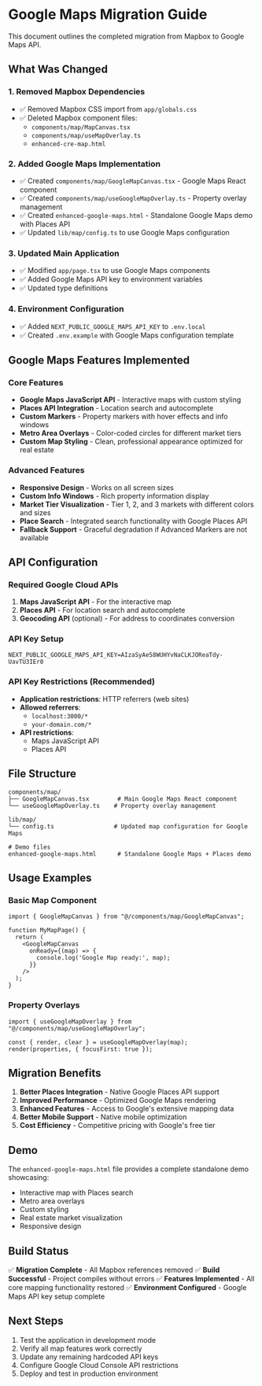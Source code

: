 # Google Maps Migration Guide

This document outlines the completed migration from Mapbox to Google Maps API.

## What Was Changed

### 1. Removed Mapbox Dependencies
- ✅ Removed Mapbox CSS import from `app/globals.css`
- ✅ Deleted Mapbox component files:
  - `components/map/MapCanvas.tsx`
  - `components/map/useMapOverlay.ts`
  - `enhanced-cre-map.html`

### 2. Added Google Maps Implementation
- ✅ Created `components/map/GoogleMapCanvas.tsx` - Google Maps React component
- ✅ Created `components/map/useGoogleMapOverlay.ts` - Property overlay management
- ✅ Created `enhanced-google-maps.html` - Standalone Google Maps demo with Places API
- ✅ Updated `lib/map/config.ts` to use Google Maps configuration

### 3. Updated Main Application
- ✅ Modified `app/page.tsx` to use Google Maps components
- ✅ Added Google Maps API key to environment variables
- ✅ Updated type definitions

### 4. Environment Configuration
- ✅ Added `NEXT_PUBLIC_GOOGLE_MAPS_API_KEY` to `.env.local`
- ✅ Created `.env.example` with Google Maps configuration template

## Google Maps Features Implemented

### Core Features
- **Google Maps JavaScript API** - Interactive maps with custom styling
- **Places API Integration** - Location search and autocomplete
- **Custom Markers** - Property markers with hover effects and info windows
- **Metro Area Overlays** - Color-coded circles for different market tiers
- **Custom Map Styling** - Clean, professional appearance optimized for real estate

### Advanced Features
- **Responsive Design** - Works on all screen sizes
- **Custom Info Windows** - Rich property information display
- **Market Tier Visualization** - Tier 1, 2, and 3 markets with different colors and sizes
- **Place Search** - Integrated search functionality with Google Places API
- **Fallback Support** - Graceful degradation if Advanced Markers are not available

## API Configuration

### Required Google Cloud APIs
1. **Maps JavaScript API** - For the interactive map
2. **Places API** - For location search and autocomplete
3. **Geocoding API** (optional) - For address to coordinates conversion

### API Key Setup
```env
NEXT_PUBLIC_GOOGLE_MAPS_API_KEY=AIzaSyAe58WUHYvNaCLKJOReaTdy-UavTU3IEr0
```

### API Key Restrictions (Recommended)
- **Application restrictions**: HTTP referrers (web sites)
- **Allowed referrers**: 
  - `localhost:3000/*`
  - `your-domain.com/*`
- **API restrictions**: 
  - Maps JavaScript API
  - Places API

## File Structure

```
components/map/
├── GoogleMapCanvas.tsx        # Main Google Maps React component
└── useGoogleMapOverlay.ts    # Property overlay management

lib/map/
└── config.ts                 # Updated map configuration for Google Maps

# Demo files
enhanced-google-maps.html      # Standalone Google Maps + Places demo
```

## Usage Examples

### Basic Map Component
```tsx
import { GoogleMapCanvas } from "@/components/map/GoogleMapCanvas";

function MyMapPage() {
  return (
    <GoogleMapCanvas 
      onReady={(map) => {
        console.log('Google Map ready:', map);
      }} 
    />
  );
}
```

### Property Overlays
```tsx
import { useGoogleMapOverlay } from "@/components/map/useGoogleMapOverlay";

const { render, clear } = useGoogleMapOverlay(map);
render(properties, { focusFirst: true });
```

## Migration Benefits

1. **Better Places Integration** - Native Google Places API support
2. **Improved Performance** - Optimized Google Maps rendering
3. **Enhanced Features** - Access to Google's extensive mapping data
4. **Better Mobile Support** - Native mobile optimization
5. **Cost Efficiency** - Competitive pricing with Google's free tier

## Demo

The `enhanced-google-maps.html` file provides a complete standalone demo showcasing:
- Interactive map with Places search
- Metro area overlays
- Custom styling
- Real estate market visualization
- Responsive design

## Build Status

✅ **Migration Complete** - All Mapbox references removed
✅ **Build Successful** - Project compiles without errors
✅ **Features Implemented** - All core mapping functionality restored
✅ **Environment Configured** - Google Maps API key setup complete

## Next Steps

1. Test the application in development mode
2. Verify all map features work correctly
3. Update any remaining hardcoded API keys
4. Configure Google Cloud Console API restrictions
5. Deploy and test in production environment